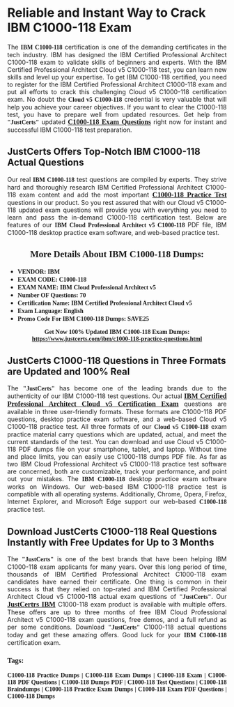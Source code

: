 <h1><strong>Reliable and Instant Way to Crack IBM C1000-118 Exam</strong></h1>

<p style="text-align: justify;">The <span style="font-family:Georgia,serif;"><strong>IBM C1000-118</strong></span> certification is one of the demanding certificates in the tech industry. IBM has designed the IBM Certified Professional Architect C1000-118 exam to validate skills of beginners and experts. With the IBM Certified Professional Architect Cloud v5 C1000-118 test, you can learn new skills and level up your expertise. To get IBM C1000-118 certified, you need to register for the IBM Certified Professional Architect C1000-118 exam and put all efforts to crack this challenging Cloud v5 C1000-118 certification exam. No doubt the <span style="font-family:Georgia,serif;"><strong>Cloud v5 C1000-118</strong></span> credential is very valuable that will help you achieve your career objectives. If you want to clear the C1000-118 test, you have to prepare well from updated resources. Get help from <span style="font-size:14px;"><span style="font-family:Georgia,serif;"><strong>"JustCerts"</strong></span></span> updated <a href="https://www.justcerts.com/ibm/c1000-118-practice-questions.html"><span style="font-size:16px;"><span style="font-family:Georgia,serif;"><strong>C1000-118 Exam Questions</strong></span></span></a> right now for instant and successful IBM C1000-118 test preparation.</p>

<h2><strong>JustCerts Offers Top-Notch IBM C1000-118 Actual Questions </strong></h2>

<p style="text-align: justify;">Our real <span style="font-family:Georgia,serif;"><strong>IBM C1000-118</strong></span> test questions are compiled by experts. They strive hard and thoroughly research IBM Certified Professional Architect C1000-118 exam content and add the most important <a href="https://www.justcerts.com/ibm/c1000-118-practice-questions.html"><span style="font-size:16px;"><span style="font-family:Georgia,serif;"><strong>C1000-118 Practice Test</strong></span></span></a> questions in our product. So you rest assured that with our Cloud v5 C1000-118 updated exam questions will provide you with everything you need to learn and pass the in-demand C1000-118 certification test. Below are features of our <span style="font-family:Georgia,serif;"><strong>IBM Cloud Professional Architect v5 C1000-118</strong></span> PDF file, IBM C1000-118 desktop practice exam software, and web-based practice test.</p>

<h2 style="text-align: center;"><strong><span style="font-family:Georgia,serif;">More Details About IBM C1000-118 Dumps:</span></strong></h2>

<ul>
	<li style="text-align: justify;"><span style="font-size:14px;"><span style="font-family:Georgia,serif;"><strong>VENDOR: IBM</strong></span></span></li>
	<li style="text-align: justify;"><span style="font-size:14px;"><span style="font-family:Georgia,serif;"><strong>EXAM CODE: C1000-118</strong></span></span></li>
	<li style="text-align: justify;"><span style="font-size:14px;"><span style="font-family:Georgia,serif;"><strong>EXAM NAME: IBM Cloud Professional Architect v5</strong></span></span></li>
	<li style="text-align: justify;"><span style="font-size:14px;"><span style="font-family:Georgia,serif;"><strong>Number OF Questions: 70</strong></span></span></li>
	<li style="text-align: justify;"><span style="font-size:14px;"><span style="font-family:Georgia,serif;"><strong>Certification Name: IBM Certified Professional Architect Cloud v5</strong></span></span></li>
	<li style="text-align: justify;"><span style="font-size:14px;"><span style="font-family:Georgia,serif;"><strong>Exam Language: English</strong></span></span></li>
	<li style="text-align: justify;"><span style="font-size:14px;"><span style="font-family:Georgia,serif;"><strong>Promo Code For IBM C1000-118 Dumps: SAVE25</strong></span></span></li>
</ul>

<p style="text-align: center;"><strong><span style="font-family:Georgia,serif;"><span style="font-size:14px;">Get Now 100% Updated IBM C1000-118 Exam Dumps:</span> <a href="https://www.justcerts.com/ibm/c1000-118-practice-questions.html">https://www.justcerts.com/ibm/c1000-118-practice-questions.html</a></span></strong></p>

<h2><strong>JustCerts C1000-118 Questions in Three Formats are Updated and 100% Real</strong></h2>

<p style="text-align: justify;">The <span style="font-size:14px;"><span style="font-family:Georgia,serif;"><strong>"JustCerts"</strong></span></span> has become one of the leading brands due to the authenticity of our IBM C1000-118 test questions. Our actual <a href="https://www.justcerts.com/ibm/ibm-certified-professional-architect-certification-exams.html"><span style="font-size:16px;"><span style="font-family:Georgia,serif;"><strong>IBM Certified Professional Architect Cloud v5 Certification Exam</strong></span></span></a> questions are available in three user-friendly formats. These formats are C1000-118 PDF questions, desktop practice exam software, and a web-based Cloud v5 C1000-118 practice test. All three formats of our <strong><span style="font-family:Georgia,serif;">Cloud v5 C1000-118</span></strong> exam practice material carry questions which are updated, actual, and meet the current standards of the test. You can download and use Cloud v5 C1000-118 PDF dumps file on your smartphone, tablet, and laptop. Without time and place limits, you can easily use C1000-118 dumps PDF file. As far as two IBM Cloud Professional Architect v5 C1000-118 practice test software are concerned, both are customizable, track your performance, and point out your mistakes. The <span style="font-family:Georgia,serif;"><strong>IBM C1000-118</strong></span> desktop practice exam software works on Windows. Our web-based IBM C1000-118 practice test is compatible with all operating systems. Additionally, Chrome, Opera, Firefox, Internet Explorer, and Microsoft Edge support our web-based <span style="font-family:Georgia,serif;"><strong>C1000-118 </strong></span> practice test.</p>

<h2><strong>Download JustCerts C1000-118 Real Questions Instantly with Free Updates for Up to 3 Months</strong></h2>

<p style="text-align: justify;">The <span style="font-family:Georgia,serif;"><span style="font-size:14px;"><strong>"JustCerts"</strong></span></span> is one of the best brands that have been helping IBM C1000-118 exam applicants for many years. Over this long period of time, thousands of IBM Certified Professional Architect C1000-118 exam candidates have earned their certificate. One thing is common in their success is that they relied on top-rated and IBM Certified Professional Architect Cloud v5 C1000-118 actual exam questions of <span style="font-family:Georgia,serif;"><span style="font-size:14px;"><strong>"JustCerts"</strong></span></span>. Our <a href="https://www.justcerts.com/ibm-certification-exams.html"><span style="font-size:16px;"><span style="font-family:Georgia,serif;"><strong>JustCertrs IBM</strong></span></span></a> C1000-118 exam product is available with multiple offers. These offers are up to three months of free IBM Cloud Professional Architect v5 C1000-118 exam questions, free demos, and a full refund as per some conditions. Download <span style="font-family:Georgia,serif;"><span style="font-size:14px;"><strong>"JustCerts"</strong></span></span> C1000-118 actual questions today and get these amazing offers. Good luck for your <span style="font-family:Georgia,serif;"><strong>IBM C1000-118</strong></span> certification exam.</p>

<h3 style="text-align: justify;"><span style="font-family:Georgia,serif;"><strong>Tags:</strong></span></h3>

<p style="text-align: justify;"><span style="font-family:Georgia,serif;"><strong>C1000-118 Practice Dumps | C1000-118 Exam Dumps | C1000-118 Exam | C1000-118 PDF Questions | C1000-118 Dumps PDF | C1000-118 Test Questions | C1000-118 Braindumps | C1000-118 Practice Exam Dumps | C1000-118 Exam PDF Questions | C1000-118 Dumps</strong></span></p>

